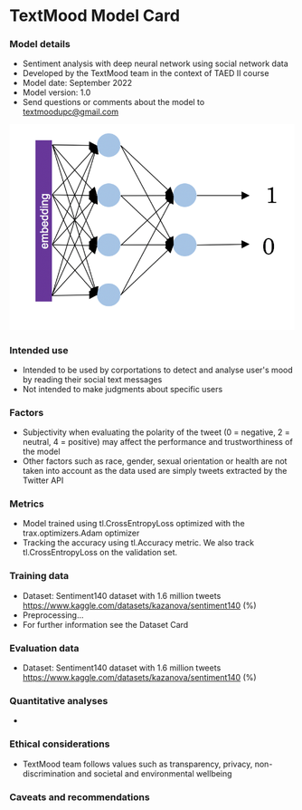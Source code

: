 # TextMood Model Card

### Model details
* Sentiment analysis with deep neural network using social network data
* Developed by the TextMood team in the context of TAED II course
* Model date: September 2022
* Model version: 1.0
* Send questions or comments about the model to textmoodupc@gmail.com

![Model architecture](./static/nn.jpg)


### Intended use
* Intended to be used by corportations to detect and analyse user's mood by reading their social text messages
* Not intended to make judgments about specific users
### Factors
* Subjectivity when evaluating the polarity of the tweet (0 = negative, 2 = neutral, 4 = positive) may affect the performance and trustworthiness of the model
* Other factors such as race, gender, sexual orientation or health are not taken into account as the data used are simply tweets extracted by the Twitter API
### Metrics
* Model trained using tl.CrossEntropyLoss optimized with the trax.optimizers.Adam optimizer
* Tracking the accuracy using tl.Accuracy metric. We also track tl.CrossEntropyLoss on the validation set.
### Training data
* Dataset: Sentiment140 dataset with 1.6 million tweets https://www.kaggle.com/datasets/kazanova/sentiment140 (%)
* Preprocessing...
* For further information see the Dataset Card
### Evaluation data
* Dataset: Sentiment140 dataset with 1.6 million tweets https://www.kaggle.com/datasets/kazanova/sentiment140 (%)
### Quantitative analyses
*
### Ethical considerations
* TextMood team follows values such as transparency, privacy, non-discrimination and societal and environmental wellbeing
### Caveats and recommendations
